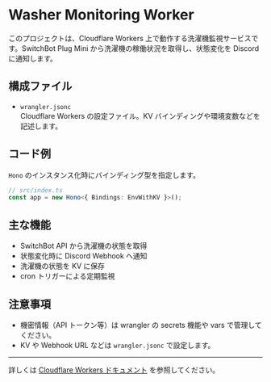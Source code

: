 # Washer Monitoring Worker

このプロジェクトは、Cloudflare Workers 上で動作する洗濯機監視サービスです。SwitchBot Plug Mini から洗濯機の稼働状況を取得し、状態変化を Discord に通知します。

## 構成ファイル

- `wrangler.jsonc`  
  Cloudflare Workers の設定ファイル。KV バインディングや環境変数などを記述します。

## コード例

`Hono` のインスタンス化時にバインディング型を指定します。

```ts
// src/index.ts
const app = new Hono<{ Bindings: EnvWithKV }>();
```

## 主な機能

- SwitchBot API から洗濯機の状態を取得
- 状態変化時に Discord Webhook へ通知
- 洗濯機の状態を KV に保存
- cron トリガーによる定期監視

## 注意事項

- 機密情報（API トークン等）は wrangler の secrets 機能や vars で管理してください。
- KV や Webhook URL などは `wrangler.jsonc` で設定します。

---

詳しくは [Cloudflare Workers ドキュメント](https://developers.cloudflare.com/workers/) を参照してください。